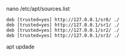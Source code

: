 nano /etc/apt/sources.list

```
deb [trusted=yes] http://127.0.0.1/sr0/ ./
deb [trusted=yes] http://127.0.0.1/sr1/ ./
deb [trusted=yes] http://127.0.0.1/sr2/ ./
deb [trusted=yes] http://127.0.0.1/sr3/ ./
```

apt updade